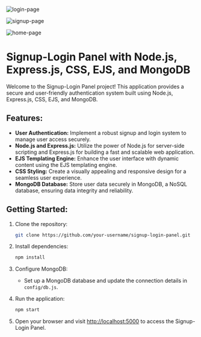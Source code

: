 ![login-page](https://github.com/Amankushwaha2/Login-Register-panel/assets/108605279/75e4f0df-697d-4eee-8c46-08010bba5a99)

![signup-page](https://github.com/Amankushwaha2/Login-Register-panel/assets/108605279/5b88b712-c1f6-450d-9cc5-521ca2a7b6e5)

![home-page](https://github.com/Amankushwaha2/Login-Register-panel/assets/108605279/a094bc4b-0f35-4c1f-a2de-b25a729bcda7)

# Signup-Login Panel with Node.js, Express.js, CSS, EJS, and MongoDB

Welcome to the Signup-Login Panel project! This application provides a secure and user-friendly authentication system built using Node.js, Express.js, CSS, EJS, and MongoDB.

## Features:

- **User Authentication:** Implement a robust signup and login system to manage user access securely.
- **Node.js and Express.js:** Utilize the power of Node.js for server-side scripting and Express.js for building a fast and scalable web application.
- **EJS Templating Engine:** Enhance the user interface with dynamic content using the EJS templating engine.
- **CSS Styling:** Create a visually appealing and responsive design for a seamless user experience.
- **MongoDB Database:** Store user data securely in MongoDB, a NoSQL database, ensuring data integrity and reliability.

## Getting Started:

1. Clone the repository:

   ```bash
   git clone https://github.com/your-username/signup-login-panel.git
   ```

2. Install dependencies:

   ```bash
   npm install
   ```

3. Configure MongoDB:

   - Set up a MongoDB database and update the connection details in `config/db.js`.

4. Run the application:

   ```bash
   npm start
   ```

5. Open your browser and visit [http://localhost:5000](http://localhost:5000) to access the Signup-Login Panel.

